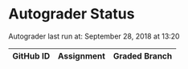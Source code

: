 # Autograder Status
Autograder last run at: September 28, 2018 at 13:20

| GitHub ID | Assignment | Graded Branch |
|-----------|------------|---------------|

